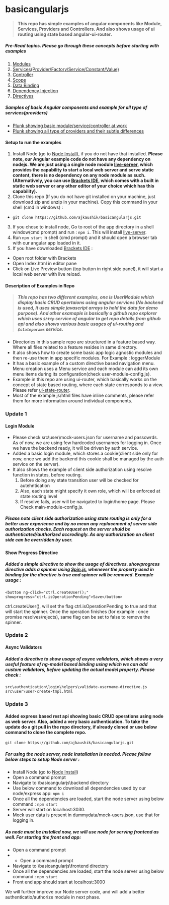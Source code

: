 # basicangularjs
> #### This repo has simple examples of angular components like Module, Services, Providers and Controllers. And also shows usage of ui routing using state based angular-ui-router.

##### Pre-Read topics. Please go through these concepts before starting with examples
>
1. [Modules](https://docs.angularjs.org/guide/module)
2. [Services(Provider/Factory/Service/Constant/Value)](https://docs.angularjs.org/guide/providers)
3. [Controller](https://docs.angularjs.org/guide/controller)
4. [Scope](https://docs.angularjs.org/guide/scope)
5. [Data Binding](https://docs.angularjs.org/guide/databinding)
6. [Dependency Injection](https://docs.angularjs.org/guide/di)
7. [Directives](https://docs.angularjs.org/guide/directive)

##### Samples of basic Angular components and example for all type of services(providers)
>
- [Plunk showing basic module/service/controller at work](http://plnkr.co/edit/T9srpUU7gmfKda0bhnvh?p=preview)
- [Plunk showing all type of providers and their subtle differences](http://plnkr.co/edit/JAVeweDD1AW4H0IiJ5kh?p=preview)

#### Setup to run the examples
>
1. Install Node (go to [Node Install](https://nodejs.org/en/download/)), if you do not have that installed. **Please note, our Angular example code do not have any dependency on nodejs. We are just using a single node module [live-server](https://github.com/tapio/live-server), which provides the capability to start a local web server and serve static content, there is no dependency on any node module as such. (Alternatively, you can use [Brackets IDE](http://brackets.io/), which comes with a built in static web server or any other editor of your choice which has this capability).**
2. Clone this repo (If you do not have git installed on your machine, just download zip and unzip in your machine). Copy this command in your shell (cmd in windows) : 
  - `git clone https://github.com/ajkaushik/basicangularjs.git`
3. If you chose to install node, Go to root of the app directory in a shell window(cmd prompt) and run : `npm i`. This will install [live-server](https://github.com/tapio/live-server).
4. Run `npm start` in shell (cmd prompt) and it should open a browser tab with our angular app loaded in it.
5. If you have downloaded [Brackets IDE](http://brackets.io/) :
  * Open root folder with Brackets
  * Open Index.html in editor pane
  * Click on Live Preview button (top button in right side panel), it will start a local web server with live reload.

#### Description of Examples in Repo
> ##### This repo has two different examples, one is UserModule which display basic CRUD opertaions using angular services (No backend is used, it uses simple javascript arrays to hold the data for demo purpose). And other examaple is basically a github repo explorer which uses `$http` service of angular to get repo details from github api and also shows various basic usages of ui-routing and `$stateparams` service.
- Directories in this sample repo are structured in a feature based way. Where all files related to a feature resides in same directory.
- It also shows how to create some basic app logic agnostic modules and then re-use them in app specific modules. For Example : loggerModule
- It has a basic example of a custom directive based navigation menu. Menu creation uses a Menu service and each module can add its own menu items during its configuration(check user-module-config.js).
- Example in this repo are using ui-router, which basically works on the concept of state based routing, where each state corresponds to a view. Please refer [ui-state-router](https://scotch.io/tutorials/angular-routing-using-ui-router).
- Most of the example js/html files have inline comments, please refer them for more information around individual components. 

### Update 1
> 
#### Login Module
- Please check src\user\mock-users.json for username and passowrds. As of now, we are using few hardcoded usernames for logging in. Once we have the backend ready, it will be driven by auth service.
- Added a basic login module, which stores a cookie(client side only for now, once we add the backend this cookie shall be managed by the auth service on the server).
- It also shows the example of client side authorization using resolve function in states, before routing.
  1. Before doing any state transition user will be checked for autehntication
  2. Also, each state might specify it own role, which will be enforced at state routing level
  3. If resolve fails, user will be navigated to login/home page. Please Check main-module-config.js.

##### Please note client side authorization using state routing is only for a better user experience and by no mean any replacement of server side authorization checks. Each request on the server shuld be authenticated/authorized accrodingly. As any authorization on client side can be overridden by user.

> 
#### Show Progress Directive
##### Added a simple directive to show the usage of directives. *showprogress* directive adds a spinner using *[Spin.js](http://fgnass.github.io/spin.js/)*, whenever the property used in binding for the directive is true and spinner will be removed. Example usage :
```
<button ng-click="ctrl.createUser();" showprogress="ctrl.isOperationPending">Save</button>
```
ctrl.createUser(), will set the flag ctrl.isOperationPending to true and that will start the spinner. Once the operation finishes (for example : once promise resolves/rejects), same flag can be set to false to remove the spinner.

### Update 2
>
#### Async Validators
##### Added a directive to show usage of async validators, which shows a very useful feature of ng-model based binding using which we can add custom validators, before updating the actual model property. Please check :
```
src\authentication\login\helpers\validate-username-directive.js
src\user\user-create-tmpl.html
```

### Update 3
>
#### Added express based rest api showing basic CRUD operations using node as web server. Also, added a very basic authentication. To take the update do a git pull in the repo directory, if already cloned or use below command to clone the complete repo.

`git clone https://github.com/ajkaushik/basicangularjs.git`

##### For using the node server, node installation is needed. Please follow below steps to setup Node server :
  -  Install Node (go to [Node Install](https://nodejs.org/en/download/))
  -  Open a command prompt
  -  Navigate to \basicangularjs\backend directory
  -  Use below command to download all dependencies used by our node/express app:
      `npm i`
  -  Once all the dependencies are loaded, start the node server using below command :
      `npm start`
  -  Server will start on localhost:3030.
  -  Mock user data is present in dummydata/mock-users.json, use that for logging in.

##### As node must be installed now, we will use node for serving frontend as well. For starting the front end app:
  - Open a command prompt
  -  -  Open a command prompt
  -  Navigate to \basicangularjs\frontend directory
  -  Once all the dependencies are loaded, start the node server using below command :
      `npm start`
  -  Front end app should start at localhost:3000

We will further improve our Node server code, and will add a better authenticatio/authorize module in next phase.

  




